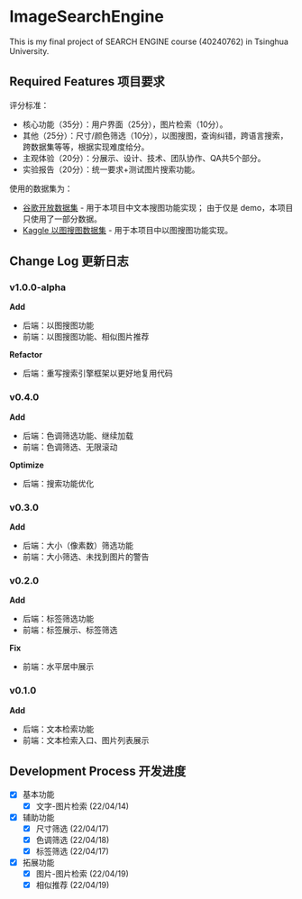 # ImageSearchEngine

This is my final project of SEARCH ENGINE course (40240762) in Tsinghua University.

## Required Features 项目要求

评分标准：

* 核心功能（35分）：用户界面（25分），图片检索（10分）。
* 其他（25分）：尺寸/颜色筛选（10分），以图搜图，查询纠错，跨语言搜索，跨数据集等等，根据实现难度给分。
* 主观体验（20分）：分展示、设计、技术、团队协作、QA共5个部分。
* 实验报告（20分）：统一要求+测试图片搜索功能。

使用的数据集为：

* [谷歌开放数据集](https://github.com/cvdfoundation/open-images-dataset) - 用于本项目中文本搜图功能实现；
  由于仅是 demo，本项目只使用了一部分数据。
* [Kaggle 以图搜图数据集](https://www.kaggle.com/competitions/landmark-retrieval-2019/overview) -
  用于本项目中以图搜图功能实现。

## Change Log 更新日志

### v1.0.0-alpha

**Add**

* 后端：以图搜图功能
* 前端：以图搜图功能、相似图片推荐

**Refactor**

* 后端：重写搜索引擎框架以更好地复用代码

### v0.4.0

**Add**

* 后端：色调筛选功能、继续加载
* 前端：色调筛选、无限滚动

**Optimize**

* 后端：搜索功能优化

### v0.3.0

**Add**

* 后端：大小（像素数）筛选功能
* 前端：大小筛选、未找到图片的警告

### v0.2.0

**Add**

* 后端：标签筛选功能
* 前端：标签展示、标签筛选

**Fix**

* 前端：水平居中展示

### v0.1.0

**Add**

* 后端：文本检索功能
* 前端：文本检索入口、图片列表展示

## Development Process 开发进度

- [x] 基本功能
    - [x] 文字-图片检索 (22/04/14)
- [x] 辅助功能
    - [x] 尺寸筛选 (22/04/17)
    - [x] 色调筛选 (22/04/18)
    - [x] 标签筛选 (22/04/17)
- [x] 拓展功能
    - [x] 图片-图片检索 (22/04/19)
    - [x] 相似推荐 (22/04/19)
